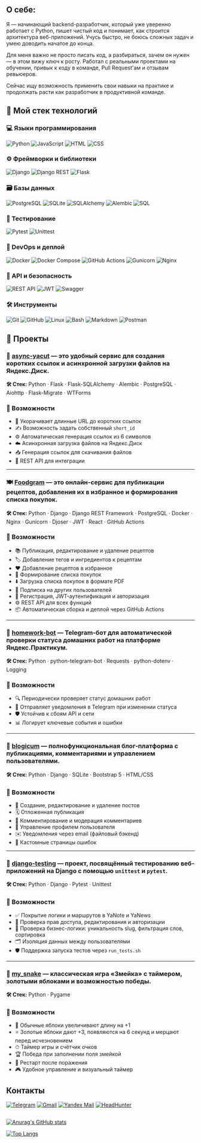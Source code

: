 
## О себе:
Я — начинающий backend-разработчик, который уже уверенно работает с Python, пишет чистый код и понимает, как строится архитектура веб-приложений. Учусь быстро, не боюсь сложных задач и умею доводить начатое до конца.

Для меня важно не просто писать код, а разбираться, зачем он нужен — в этом вижу ключ к росту. Работал с реальными проектами на обучении, привык к коду в команде, Pull Request'ам и отзывам ревьюеров.

Сейчас ищу возможность применить свои навыки на практике и продолжать расти как разработчик в продуктивной команде.

## 🧰 Мой стек технологий

### 💻 Языки программирования
![Python](https://img.shields.io/badge/Python-3776AB?style=plastic&logo=python&logoColor=white)
![JavaScript](https://img.shields.io/badge/JavaScript-F7DF1E?style=plastic&logo=javascript&logoColor=black)
![HTML](https://img.shields.io/badge/HTML5-E34F26?style=plastic&logo=html5&logoColor=white)
![CSS](https://img.shields.io/badge/CSS3-1572B6?style=plastic&logo=css3&logoColor=white)

### ⚙️ Фреймворки и библиотеки
![Django](https://img.shields.io/badge/Django-092E20?style=plastic&logo=django&logoColor=white)
![Django REST](https://img.shields.io/badge/DRF-red?style=plastic)
![Flask](https://img.shields.io/badge/Flask-000000?style=plastic&logo=flask&logoColor=white)

### 🗃️ Базы данных
![PostgreSQL](https://img.shields.io/badge/PostgreSQL-316192?style=plastic&logo=postgresql&logoColor=white)
![SQLite](https://img.shields.io/badge/SQLite-07405E?style=plastic&logo=sqlite&logoColor=white)
![SQLAlchemy](https://img.shields.io/badge/SQLAlchemy-cc0000?style=plastic&logo=sqlalchemy&logoColor=white)
![Alembic](https://img.shields.io/badge/Alembic-3F4441?style=plastic&logo=alembic&logoColor=white)
![SQL](https://img.shields.io/badge/SQL-4479A1?style=plastic&logo=postgresql&logoColor=white)

### 🧪 Тестирование
![Pytest](https://img.shields.io/badge/Pytest-0A9EDC?style=plastic)
![Unittest](https://img.shields.io/badge/unittest-yellow?style=plastic)

### 🐳 DevOps и деплой
![Docker](https://img.shields.io/badge/Docker-2496ED?style=plastic&logo=docker&logoColor=white)
![Docker Compose](https://img.shields.io/badge/Docker_Compose-1488C6?style=plastic&logo=docker&logoColor=white)
![GitHub Actions](https://img.shields.io/badge/GitHub_Actions-2088FF?style=plastic&logo=github-actions&logoColor=white)
![Gunicorn](https://img.shields.io/badge/Gunicorn-499848?style=plastic)
![Nginx](https://img.shields.io/badge/Nginx-009639?style=plastic&logo=nginx&logoColor=white)

### 📡 API и безопасность
![REST API](https://img.shields.io/badge/REST_API-%2300ADD8.svg?style=plastic)
![JWT](https://img.shields.io/badge/JWT-black?style=plastic&logo=JSON%20web%20tokens)
![Swagger](https://img.shields.io/badge/Swagger-85EA2D?style=plastic&logo=swagger&logoColor=black)

### 🛠️ Инструменты
![Git](https://img.shields.io/badge/Git-F05032?style=plastic&logo=git&logoColor=white)
![GitHub](https://img.shields.io/badge/GitHub-181717?style=plastic&logo=github&logoColor=white)
![Linux](https://img.shields.io/badge/Linux-FCC624?style=plastic&logo=linux&logoColor=black)
![Bash](https://img.shields.io/badge/Bash-4EAA25?style=plastic&logo=gnubash&logoColor=white)
![Markdown](https://img.shields.io/badge/Markdown-000000?style=plastic&logo=markdown&logoColor=white)
![Postman](https://img.shields.io/badge/Postman-FF6C37?style=plastic&logo=postman&logoColor=white)

## 🧩 Проекты
### 🔗 [async-yacut](https://github.com/Serieznee-nekuda17/async-yacut) — это удобный сервис для создания коротких ссылок и асинхронной загрузки файлов на Яндекс.Диск.

**🛠️ Стек:** Python · Flask · Flask-SQLAlchemy · Alembic · PostgreSQL · Aiohttp · Flask-Migrate · WTForms


### 🚀 Возможности

- 📎 Укорачивает длинные URL до коротких ссылок
- ✍️ Возможность задать собственный `short_id`
- ⚙️ Автоматическая генерация ссылок из 6 символов
- ☁️ Асинхронная загрузка файлов на Яндекс.Диск
- 📥 Генерация ссылок для скачивания файлов
- 🔌 REST API для интеграции
---
### 🍽️ [Foodgram](https://github.com/Serieznee-nekuda17/foodgram) — это онлайн-сервис для публикации рецептов, добавления их в избранное и формирования списка покупок.
**🛠️ Стек:** Python · Django · Django REST Framework · PostgreSQL · Docker · Nginx · Gunicorn · Djoser · JWT · React · GitHub Actions
### 🚀 Возможности

- 📚 Публикация, редактирование и удаление рецептов
- 🏷️ Добавление тегов и ингредиентов к рецептам
- ❤️ Добавление рецептов в избранное
- 🛒 Формирование списка покупок
- ⬇️ Загрузка списка покупок в формате PDF
- 👥 Подписка на других пользователей
- 🔐 Регистрация, JWT-аутентификация и авторизация
- ⚙️ REST API для всех функций
- 📦 Автоматическая сборка и деплой через GitHub Actions
---
### 🤖 [homework-bot](https://github.com/Serieznee-nekuda17/homework-bot)  — Telegram-бот для автоматической проверки статуса домашних работ на платформе Яндекс.Практикум.

**🛠️ Стек:** Python · python-telegram-bot · Requests · python-dotenv · Logging

### 🚀 Возможности

- 🔍 Периодически проверяет статус домашних работ
- 🔔 Отправляет уведомления в Telegram при изменении статуса
- 🛡 Устойчив к сбоям API и сети
- 📊 Логирует ключевые события и ошибки
---
### 📰 [blogicum](https://github.com/Serieznee-nekuda17/blogicum) — полнофункциональная блог-платформа с публикациями, комментариями и управлением пользователями.

**🛠️ Стек:** Python · Django · SQLite · Bootstrap 5 · HTML/CSS

### 🚀 Возможности

- 📝 Создание, редактирование и удаление постов
- 🗓 Отложенная публикация
- 💬 Комментирование и модерация комментариев
- 👤 Управление профилем пользователя
- ✉️ Уведомления через email (файловый бэкенд)
- 📄 Кастомные страницы ошибок
---
### 🧪 [django-testing](https://github.com/Serieznee-nekuda17/django-testing)  — проект, посвящённый тестированию веб-приложений на Django с помощью `unittest` и `pytest`.

**🛠️ Стек:** Python · Django · Pytest · Unittest

### 🚀 Возможности

- ✅ Покрытие логики и маршрутов в YaNote и YaNews
- 🔐 Проверка прав доступа, редактирования и авторизации
- 🧠 Проверка бизнес-логики: уникальность slug, фильтрация слов, сортировка
- 🗂 Изоляция данных между пользователями
- 🛡 Поддержка запуска тестов через `run_tests.sh`
---
### 🐍 [my_snake](https://github.com/Serieznee-nekuda17/my_snake) — классическая игра «Змейка» с таймером, золотыми яблоками и возможностью победы.

**🛠️ Стек:** Python · Pygame

### 🚀 Возможности

- 🍎 Обычные яблоки увеличивают длину на +1
- ⭐ Золотые яблоки дают +3, появляются на 6 секунд и мерцают перед исчезновением
- ⏱ Таймер игры и счётчик очков
- 🏆 Победа при заполнении поля змейкой
- 🔁 Рестарт после поражения
- 🎮 Удобное управление и визуальный таймер


## Контакты
[![Telegram](https://img.shields.io/badge/Telegram-white?style=plastic&logo=Telegram&logoColor=White)](https://t.me/Serieznee_nekuda)
[![Gmail](https://img.shields.io/badge/Gmail-D14836?style=plastic&logo=gmail&logoColor=white)](mailto:danil.boghatov17@gmail.com)
[![Yandex Mail](https://img.shields.io/badge/Yandex%20Mail-FF0000?style=plastic&logo=yandex&logoColor=white)](mailto:danil.boghatov17@yandex.ru)
[![HeadHunter](https://img.shields.io/badge/HeadHunter-FF6600?style=plastic&logo=headhunter&logoColor=white)](https://hh.ru/resume/8a2939f1ff0f3429a10039ed1f67724a38726e)


##
[![Anurag's GitHub stats](https://github-readme-stats.vercel.app/api?username=Serieznee-nekuda17&show_icons=true&theme=dark)](https://github.com/Serieznee-nekuda17/github-readme-stats)

[![Top Langs](https://github-readme-stats.vercel.app/api/top-langs/?username=Serieznee-nekuda17&layout=compact&theme=dark)](https://github.com/Serieznee-nekuda17/github-readme-stats)